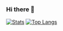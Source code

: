 ### Hi there 👋

<!--
**BellaZZZZZ/BellaZZZZZ** is a ✨ _special_ ✨ repository because its `README.md` (this file) appears on your GitHub profile.

Here are some ideas to get you started:

- 🔭 I’m currently working on ...
- 🌱 I’m currently learning ...
- 👯 I’m looking to collaborate on ...
- 🤔 I’m looking for help with ...
- 💬 Ask me about ...
- 📫 How to reach me: ...
- 😄 Pronouns: ...
- ⚡ Fun fact: ...
-->
[![Stats](https://github-readme-stats.vercel.app/api?username=BellaZZZZZ&show_icons=true&count_private=true&theme=radical)](https://github.com/BellaZZZZZ)
[![Top Langs](https://github-readme-stats.vercel.app/api/top-langs/?username=BellaZZZZZ&layout=compact&theme=radical)](https://github.com/BellaZZZZZ)
